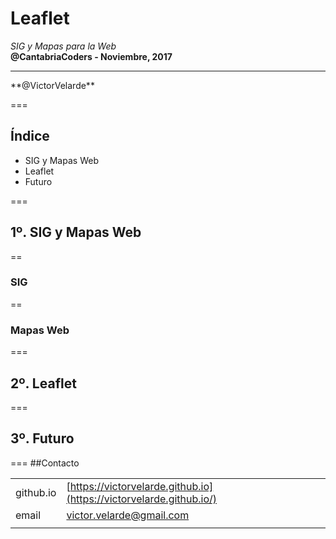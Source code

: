 
# Leaflet
*SIG y Mapas para la Web*  
**@CantabriaCoders - Noviembre, 2017**
<hr />   
**@VictorVelarde**   


===
## Índice
+ SIG y Mapas Web <!-- .element: class="fragment" data-fragment-index="1" -->
+ Leaflet <!-- .element: class="fragment" data-fragment-index="2" -->
+ Futuro <!-- .element: class="fragment" data-fragment-index="3" -->   

<!-- SIG y Mapas Web ---------------------------------------------- -->
===
## 1º. SIG y Mapas Web

==
### SIG

== 
### Mapas Web

<!-- 2º Leaflet ---------------------------------------------- -->
===
## 2º. Leaflet


<!-- 3º Futuro ----------------------------------------------- -->
===
## 3º. Futuro


<!-- 4º Cierre ---------------------------------------------- -->
===
##Contacto

|||
|-|-|
|github.io|[https://victorvelarde.github.io](https://victorvelarde.github.io/)|
|email|[victor.velarde@gmail.com](mailto:victor.velarde@gmail.com)|
|||

